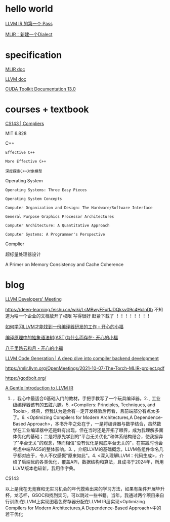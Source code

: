 # hello world

[LLVM IR 的第一个 Pass](https://zhuanlan.zhihu.com/p/392381317)


[MLIR：新建一个Dialect](https://mp.weixin.qq.com/s/qnG3brRnjFsMWZFegNwtvQ)


# specification

[MLIR doc](https://mlir.llvm.org/docs/)

[LLVM doc](https://llvm.org/docs/)

[CUDA Toolkit Documentation 13.0](https://docs.nvidia.com/cuda/)

# courses + textbook

[CS143 | Compliers](https://web.stanford.edu/class/cs143/)

MIT 6.828

C++

    Effective C++

    More Effective C++

    深度探索C++对象模型

Operating System

    Operating Systems: Three Easy Pieces

    Operating System Concepts

    Computer Organization and Design: The Hardware/Software Interface

    General Purpose Graphics Processor Architectures

    Computer Architecture: A Quantitative Approach

    Computer Systems: A Programmer's Perspective

Complier

超标量处理器设计

A Primer on Memory Consistency and Cache Coherence

# blog

[LLVM Developers' Meeting](https://llvm.org/devmtg/)

https://deep-learning.feishu.cn/wiki/LsMBwyFFui1JDQksv09c4HclnDb 不知道为啥一个企业的文档放开了权限 写得很好 赶紧下载了 ！！！！！！！！

[如何学习LLVM才能找到一份编译器研发的工作 - 开心的小福](https://www.zhihu.com/question/471200593/answer/2880145488)

[编译原理中的抽象语法树(AST)为什么而存在- 开心的小福](https://www.zhihu.com/question/363445606/answer/2868757254)

[八千里路云和月 - 开心的小福](https://zhuanlan.zhihu.com/p/1901963200481695106)

[LLVM Code Generation | A deep dive into compiler backend development](https://github.com/PacktPublishing/LLVM-Code-Generation)

https://mlir.llvm.org/OpenMeetings/2021-10-07-The-Torch-MLIR-project.pdf

https://godbolt.org/

[A Gentle Introduction to LLVM IR](https://mcyoung.xyz/2023/08/01/llvm-ir/)

1. <Compiler Construction: Principles and Practice>，我心中最适合0基础入门的教材，手把手教写了一个玩具编译器。2. <Engineering A Compiler>, 工业级编译器该有的五脏六腑。5. <Compilers: Principles, Techniques, and Tools>，经典，但我认为适合有一定开发经验后再看，且前端部分有点太多了。6. <Optimizing Compilers for Modern Architectures,A Dependence-Based Approach>，本书升华之处在于，一是将编译器与数学结合，虽然数学在工业编译器中还是鲜有出现，但在当时还是开拓了眼界，成为我理解多面体优化的基础；二是将原先学到的"平台无关优化"和体系结构结合，使我摒弃了"平台无关"的观念，转而相信"没有优化是彻底平台无关的"，在实践时也会考虑中端PASS的整体影响。3. <Getting Started with LLVM Core Libraries>，介绍LLVM的基础概念，LLVM各组件命名几乎都对应于<Engineering a Compiler>，令人不仅感慨"原来如此"。4. <深入理解LLVM：代码生成>，介绍了后端优的各类优化，覆盖API，数据结构和算法，且成书于2024年，所用LLVM版本也较新，我用作字典。

CS143

以上是我在无竞赛和无实习机会的年代摸索出来的学习方法，如果有条件开展毕升杯，龙芯杯，GSOC和找到实习，可以跳过一些书籍。当年，我通过两个项目来自行训练:在LLVM上实现图着色寄存器分配在LLVM IR层实现<Optimizing Compilers for Modern Architectures,A Dependence-Based Approach>中的若干优化




